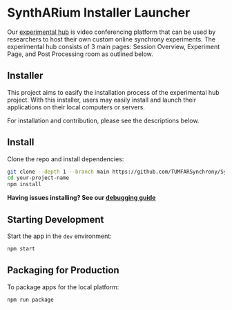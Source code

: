 # SynthARium Installer Launcher

Our [experimental hub](https://github.com/TUMFARSynchrony/experimental-hub/) is video conferencing platform that can be used by researchers to host their own custom online synchrony experiments. The experimental hub consists of 3 main pages: Session Overview, Experiment Page, and Post Processing room as outlined below.

## Installer

This project aims to easify the installation process of the experimental hub project. With this installer, users may easily install and launch their applications on their local computers or servers.

For installation and contribution, please see the descriptions below. 

## Install

Clone the repo and install dependencies:

```bash
git clone --depth 1 --branch main https://github.com/TUMFARSynchrony/SynthARium-installer-launcher.git your-project-name
cd your-project-name
npm install
```

**Having issues installing? See our [debugging guide](https://github.com/TUMFARSynchrony/SynthARium-installer-launcher/issues/)**

## Starting Development

Start the app in the `dev` environment:

```bash
npm start
```

## Packaging for Production

To package apps for the local platform:

```bash
npm run package
```
